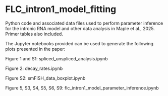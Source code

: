 # FLC_intron1_model_fitting
Python code and associated data files used to perform parameter inference for the intronic RNA model and other data analysis in Maple et al., 2025. Primer tables also included.  

The Jupyter notebooks provided can be used to generate the following plots presented in the paper:  

Figure 1 and S1: spliced_unspliced_analysis.ipynb  

Figure 2: decay_rates.ipynb  

Figure S2: smFISH_data_boxplot.ipynb  

Figure 5, S3, S4, S5, S6, S9: flc_intron1_model_parameter_inference.ipynb  

